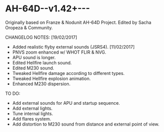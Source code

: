 # AH-64D--v1.42+---
Originally based on Franze & Nodunit AH-64D Project.
Edited by Sacha Oropeza & Community.

CHANGELOG NOTES:
[19/02/2017]
- Added realistic flyby external sounds (JSRS4).
[11/02/2017]
- PNVS zoom enhanced w/ WHOT FLIR & NVG.
- APU sound is longer.
- Edited Hellfire launch sound.
- Edited M230 sound.
- Tweaked Hellfire damage according to different types.
- Tweaked Hellfire explosion animation.
- Enhanced M230 dispersion.

TO DO:
- Add external sounds for APU and startup sequence.
- Add external lights.
- Tune internal lights.
- Add flares system.
- Add distortion to M230 sound from distance and external point of view.
